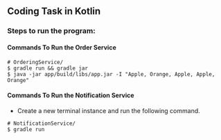 ## Coding Task in Kotlin

### Steps to run the program:

#### Commands To Run the Order Service
```
# OrderingService/
$ gradle run && gradle jar
$ java -jar app/build/libs/app.jar -I "Apple, Orange, Apple, Apple, Orange"
```

#### Commands To Run the Notification Service
+ Create a new terminal instance and run the following command.
```
# NotificationService/
$ gradle run
```